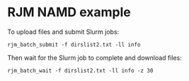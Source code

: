 # RJM NAMD example

To upload files and submit Slurm jobs:

```
rjm_batch_submit -f dirslist2.txt -ll info
```

Then wait for the Slurm job to complete and download files:

```
rjm_batch_wait -f dirslist2.txt -ll info -z 30
```
